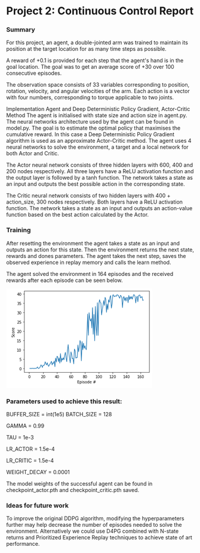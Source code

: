 # Project 2: Continuous Control Report
### Summary
For this project, an agent, a double-jointed arm was trained to maintain its position at the target location for as many time steps as possible.

A reward of +0.1 is provided for each step that the agent's hand is in the goal location. The goal was to get an average score of +30 over 100 consecutive episodes.

The observation space consists of 33 variables corresponding to position, rotation, velocity, and angular velocities of the arm. Each action is a vector with four numbers, corresponding to torque applicable to two joints.

Implementation
Agent and Deep Deterministic Policy Gradient, Actor-Critic Method
The agent is initialised with state size and action size in agent.py. The neural networks architecture used by the agent can be found in model.py. The goal is to estimate the optimal policy that maximises the cumulative reward. In this case a Deep Deterministic Policy Gradient algorithm is used as an approximate Actor-Critic method. The agent uses 4 neural networks to solve the environment, a target and a local network for both Actor and Critic.

The Actor neural network consists of three hidden layers with 600, 400 and 200 nodes respectively. All three layers have a ReLU activation function and the output layer is followed by a tanh function. The network takes a state as an input and outputs the best possible action in the corresponding state.

The Critic neural network consists of two hidden layers with 400 + action_size, 300 nodes respectively. Both layers have a ReLU activation function. The network takes a state as an input and outputs an action-value function based on the best action calculated by the Actor.

### Training
After resetting the environment the agent takes a state as an input and outputs an action for this state. Then the environment returns the next state, rewards and dones parameters. The agent takes the next step, saves the observed experience in replay memory and calls the learn method.

The agent solved the environment in 164 episodes and the received rewards after each episode can be seen below.

![reward](rewards.png)

### Parameters used to achieve this result:

BUFFER_SIZE = int(1e5) BATCH_SIZE = 128

GAMMA = 0.99

TAU = 1e-3

LR_ACTOR = 1.5e-4

LR_CRITIC = 1.5e-4

WEIGHT_DECAY = 0.0001

The model weights of the successful agent can be found in checkpoint_actor.pth and checkpoint_critic.pth saved.

### Ideas for future work
To improve the original DDPG algorithm, modifying the hyperparameters further may help decrease the number of episodes needed to solve the environment. Alternatively we could use D4PG combined with N-state returns and Prioritized Experience Replay techniques to achieve state of art performance.
